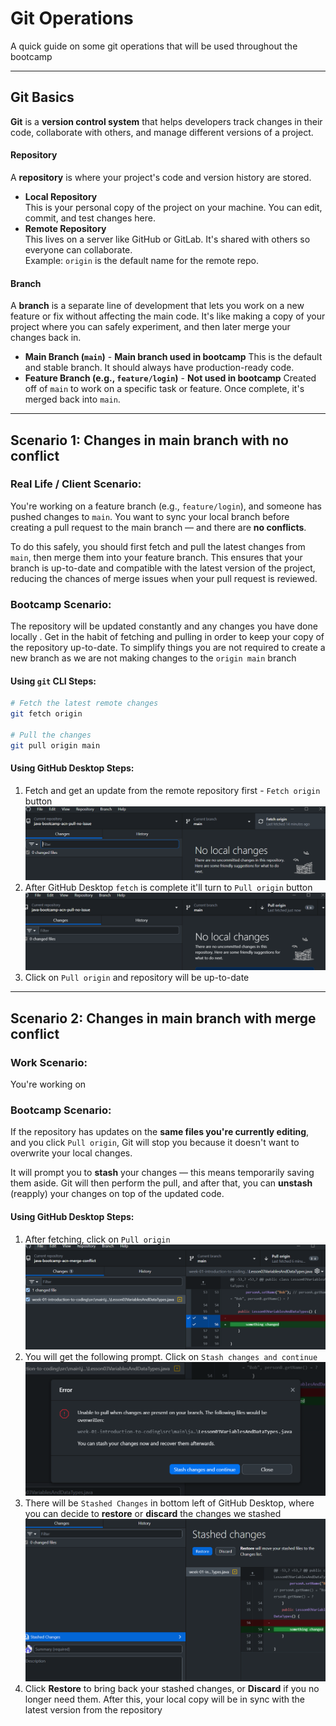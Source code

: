 # Git Operations
A quick guide on some git operations that will be used throughout the bootcamp

---
## Git Basics
**Git** is a **version control system** that helps developers track changes in their code, collaborate with others, and manage different versions of a project.
#### Repository
A **repository** is where your project's code and version history are stored.
- **Local Repository**  
  This is your personal copy of the project on your machine. You can edit, commit, and test changes here.
- **Remote Repository**  
  This lives on a server like GitHub or GitLab. It's shared with others so everyone can collaborate.  
  Example: `origin` is the default name for the remote repo.
#### Branch
A **branch** is a separate line of development that lets you work on a new feature or fix without affecting the main code. It's like making a copy of your project where you can safely experiment, and then later merge your changes back in.
- **Main Branch (`main`)**  - **Main branch used in bootcamp**
  This is the default and stable branch. It should always have production-ready code.
- **Feature Branch (e.g., `feature/login`)**  - **Not used in bootcamp**
  Created off of `main` to work on a specific task or feature. Once complete, it's merged back into `main`. 

---
## Scenario 1: Changes in main branch with no conflict

### Real Life / Client Scenario:
You're working on a feature branch (e.g., `feature/login`), and someone has pushed changes to `main`. You want to sync your local branch before creating a pull request to the main branch — and there are **no conflicts**.  

To do this safely, you should first fetch and pull the latest changes from `main`, then merge them into your feature branch. This ensures that your branch is up-to-date and compatible with the latest version of the project, reducing the chances of merge issues when your pull request is reviewed.
### Bootcamp Scenario:
The repository will be updated constantly and any changes you have done locally . Get in the habit of fetching and pulling in order to keep your copy of the repository up-to-date. To simplify things you are not required to create a new branch as we are not making changes to the `origin main` branch
#### Using `git` CLI Steps:
```bash
# Fetch the latest remote changes
git fetch origin

# Pull the changes
git pull origin main
```
#### Using GitHub Desktop Steps:
1. Fetch and get an update from the remote repository first - `Fetch origin` button
	![fetch_origin.png](../../../../../../../images/fetch_origin.png)
2. After GitHub Desktop `fetch` is complete it'll turn to `Pull origin` button
	![pull_origin.png](../../../../../../../images/pull_origin.png)
3. Click on `Pull origin` and repository will be up-to-date

---
## Scenario 2: Changes in main branch with merge conflict
### Work Scenario:
You're working on 
### Bootcamp Scenario:
If the repository has updates on the **same files you're currently editing**, and you click `Pull origin`, Git will stop you because it doesn't want to overwrite your local changes.

It will prompt you to **stash** your changes — this means temporarily saving them aside. Git will then perform the pull, and after that, you can **unstash** (reapply) your changes on top of the updated code.
#### Using GitHub Desktop Steps:
1. After fetching, click on `Pull origin`
	![pull_with_conflict.png](../../../../../../../images/pull_with_conflict.png)
2. You will get the following prompt. Click on `Stash changes and continue`
	![conflict_prompt.png](../../../../../../../images/conflict_prompt.png)
3. There will be `Stashed Changes` in bottom left of GitHub Desktop, where you can decide to **restore** or **discard** the changes we stashed
	![restore_or_discard.png](../../../../../../../images/restore_or_discard.png)
4. Click **Restore** to bring back your stashed changes, or **Discard** if you no longer need them. After this, your local copy will be in sync with the latest version from the repository